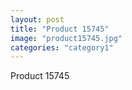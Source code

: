 ```yaml
---
layout: post
title: "Product 15745"
image: "product15745.jpg"
categories: "category1"
---
```

Product 15745
